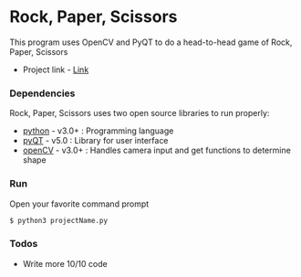 # Rock, Paper, Scissors

 This program uses OpenCV and PyQT to do a head-to-head game of Rock, Paper, Scissors
 * Project link - [Link]
### Dependencies

Rock, Paper, Scissors uses two open source libraries to run properly:
* [python] -  v3.0+ : Programming language
* [pyQT] - v5.0 : Library for user interface
* [openCV] - v3.0+ : Handles camera input and get functions to determine shape

### Run
Open your favorite command prompt
```sh
$ python3 projectName.py
```

### Todos

 - Write more 10/10 code




[//]: #
   [python]: <https://www.python.org/>
   [openCV]: <http://www.opencv.org/>
   [pyQT]: <https://www.riverbankcomputing.com/software/pyqt/download5>
   [Link]: <https://www.github.com/ttoti/CST205-Project2>

